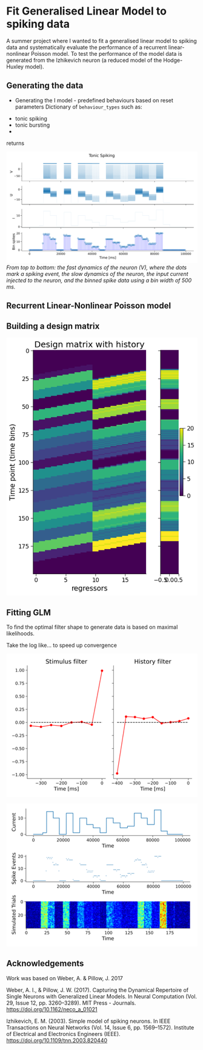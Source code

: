 # Fit Generalised Linear Model to spiking data

A summer project where I wanted to fit a generalised linear model to spiking data and systematically evaluate the performance of a recurrent linear-nonlinear Poisson model. To test the performance of the model data is generated from the Izhikevich neuron (a reduced model of the Hodge-Huxley model).

## Generating the data
- Generating the I model - predefined behaviours based on reset parameters
Dictionary of `behaviour_types` such as:
* tonic spiking
* tonic bursting
* 

returns

![Generated tonic spiking data from the Izhikevich neuron. From top to bottom: the fast dynamics of the neuron (V), where the dots mark a spiking event, the slow dynamics of the neuron, the input current injected to the neuron, and the binned spike data using a bin width of 500 ms.](/imgs/tonic_spiking.svg "Generated tonic spiking data from the Izhikevich neuron")
*From top to bottom: the fast dynamics of the neuron (V), where the dots mark a spiking event, the slow dynamics of the neuron, the input current injected to the neuron, and the binned spike data using a bin width of 500 ms.*

## Recurrent Linear-Nonlinear Poisson model


## Building a design matrix
![Design matrix](/imgs/design_mat.png "Design matrix of the spiking neuron")




## Fitting GLM
To find the optimal filter shape to generate data is based on maximal likelihoods. 

Take the log like... to speed up convergence

![Filters](/imgs/filters.svg "Inferred filters of the glm")

![Generated data](/imgs/simulated_plot.svg "Generated data from the inferred filters of the glm")

## Acknowledgements
Work was based on Weber, A. & Pillow, J. 2017

Weber, A. I., & Pillow, J. W. (2017). Capturing the Dynamical Repertoire of Single Neurons with Generalized Linear Models. In Neural Computation (Vol. 29, Issue 12, pp. 3260–3289). MIT Press - Journals. https://doi.org/10.1162/neco_a_01021

Izhikevich, E. M. (2003). Simple model of spiking neurons. In IEEE Transactions on Neural Networks (Vol. 14, Issue 6, pp. 1569–1572). Institute of Electrical and Electronics Engineers (IEEE). https://doi.org/10.1109/tnn.2003.820440